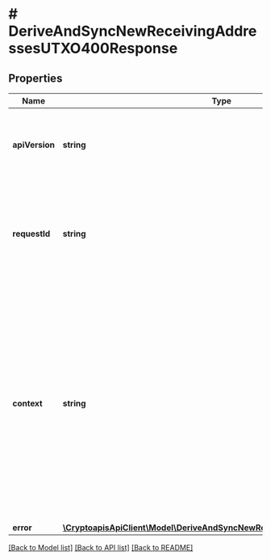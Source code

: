 # # DeriveAndSyncNewReceivingAddressesUTXO400Response

## Properties

Name | Type | Description | Notes
------------ | ------------- | ------------- | -------------
**apiVersion** | **string** | Specifies the version of the API that incorporates this endpoint. |
**requestId** | **string** | Defines the ID of the request. The &#x60;requestId&#x60; is generated by Crypto APIs and it&#39;s unique for every request. |
**context** | **string** | In batch situations the user can use the context to correlate responses with requests. This property is present regardless of whether the response was successful or returned as an error. &#x60;context&#x60; is specified by the user. | [optional]
**error** | [**\CryptoapisApiClient\Model\DeriveAndSyncNewReceivingAddressesUTXOE400**](DeriveAndSyncNewReceivingAddressesUTXOE400.md) |  |

[[Back to Model list]](../../README.md#models) [[Back to API list]](../../README.md#endpoints) [[Back to README]](../../README.md)
